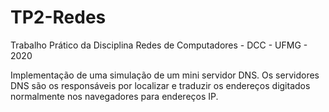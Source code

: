 # TP2-Redes

Trabalho Prático da Disciplina Redes de Computadores - DCC - UFMG - 2020

Implementação de uma simulação de um mini servidor DNS. Os servidores DNS são os responsáveis por localizar e traduzir os endereços digitados normalmente nos navegadores para endereços IP.